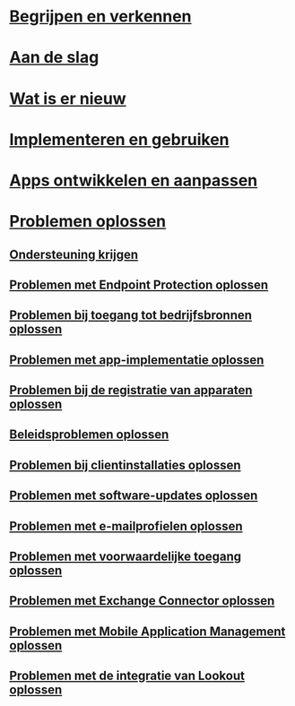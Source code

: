 # [Begrijpen en verkennen](/intune/understand-explore/introduction-to-microsoft-intune)
# [Aan de slag](/intune/get-started/what-to-know-before-you-start-microsoft-intune)
# [Wat is er nieuw](/intune/whats-new/whats-new-in-microsoft-intune)
<!-- # [Plan and Design](/intune/plan-design/ways-to-do-enterprise-mobility) -->
# [Implementeren en gebruiken](/intune/deploy-use/overview-of-device-and-app-lifecycles-in-microsoft-intune)
# [Apps ontwikkelen en aanpassen](/intune/develop/intune-app-sdk)

# [Problemen oplossen](general-troubleshooting-tips-for-microsoft-intune.md)
## [Ondersteuning krijgen](how-to-get-support-for-microsoft-intune.md)
## [Problemen met Endpoint Protection oplossen](Troubleshoot-Endpoint-Protection-in-microsoft-intune.md)
## [Problemen bij toegang tot bedrijfsbronnen oplossen](Troubleshoot-company-resource-access-problems-with-microsoft-intune.md)
## [Problemen met app-implementatie oplossen](Troubleshoot-app-deployment-problems-in-microsoft-intune.md)
## [Problemen bij de registratie van apparaten oplossen](troubleshoot-device-enrollment-in-intune.md)
## [Beleidsproblemen oplossen](Troubleshoot-policies-in-microsoft-intune.md)
## [Problemen bij clientinstallaties oplossen](Troubleshoot-client-setup-in-microsoft-intune.md)
## [Problemen met software-updates oplossen](Troubleshoot-software-updates-in-microsoft-intune.md)
## [Problemen met e-mailprofielen oplossen](Troubleshoot-email-profiles-in-microsoft-intune.md)
## [Problemen met voorwaardelijke toegang oplossen](troubleshoot-conditional-access.md)
## [Problemen met Exchange Connector oplossen](troubleshoot-exchange-connector.md)

## [Problemen met Mobile Application Management oplossen](troubleshoot-mam.md)

## [Problemen met de integratie van Lookout oplossen](troubleshooting-lookout-integration.md)


<!--HONumber=Sep16_HO5-->


